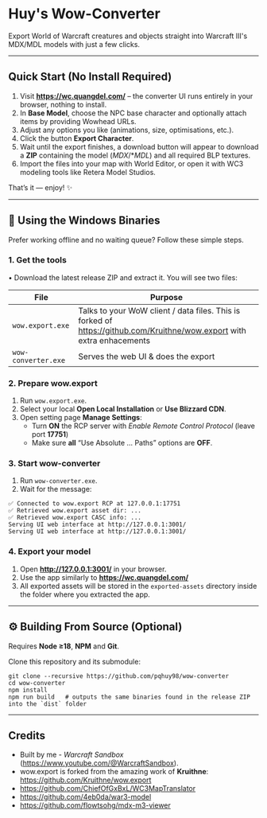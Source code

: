 # Huy's Wow-Converter

Export World of Warcraft creatures and objects straight into Warcraft III's MDX/MDL models with just a few clicks.

---

## Quick Start (No Install Required)

1. Visit **https://wc.quangdel.com/** – the converter UI runs entirely in your browser, nothing to install.
2. In **Base Model**, choose the NPC base character and optionally attach items by providing Wowhead URLs.
3. Adjust any options you like (animations, size, optimisations, etc.).
4. Click the button **Export Character**.
5. Wait until the export finishes, a download button will appear to download a **ZIP** containing the model (*MDX*/**MDL*) and all required BLP textures.
6. Import the files into your map with World Editor, or open it with WC3 modeling tools like Retera Model Studios.

That’s it — enjoy! ✨

---

## 💾 Using the Windows Binaries

Prefer working offline and no waiting queue? Follow these simple steps.

### 1. Get the tools

• Download the latest release ZIP and extract it. You will see two files:

| File | Purpose |
|------|---------|
| `wow.export.exe` | Talks to your WoW client / data files. This is forked of https://github.com/Kruithne/wow.export with extra enhacements |
| `wow-converter.exe` | Serves the web UI & does the export  |

### 2. Prepare **wow.export**

1. Run `wow.export.exe`.
2. Select your local **Open Local Installation** or **Use Blizzard CDN**.
3. Open setting page **Manage Settings**:
    - Turn **ON** the RCP server with *Enable Remote Control Protocol* (leave port **17751**)
    - Make sure **all** “Use Absolute … Paths” options are **OFF**.

### 3. Start **wow-converter**

1. Run `wow-converter.exe`.
2. Wait for the message:
  ```
  ✅ Connected to wow.export RCP at 127.0.0.1:17751
  ✅ Retrieved wow.export asset dir: ...
  ✅ Retrieved wow.export CASC info: ...
  Serving UI web interface at http://127.0.0.1:3001/
  Serving UI web interface at http://127.0.0.1:3001/
  ```

### 4. Export your model

1. Open **http://127.0.0.1:3001/** in your browser.
2. Use the app similarly to **https://wc.quangdel.com/**
3. All exported assets will be stored in the `exported-assets` directory inside the folder where you extracted the app.

---

## ⚙️ Building From Source (Optional)
Requires **Node ≥18**, **NPM** and **Git**.

Clone this repository and its submodule:
```
git clone --recursive https://github.com/pqhuy98/wow-converter
cd wow-converter
npm install
npm run build   # outputs the same binaries found in the release ZIP into the `dist` folder
```


---

## Credits

- Built by me - *Warcraft Sandbox* (<https://www.youtube.com/@WarcraftSandbox>).<br>
- wow.export is forked from the amazing work of **Kruithne**: https://github.com/Kruithne/wow.export
- https://github.com/ChiefOfGxBxL/WC3MapTranslator
- https://github.com/4eb0da/war3-model
- https://github.com/flowtsohg/mdx-m3-viewer
